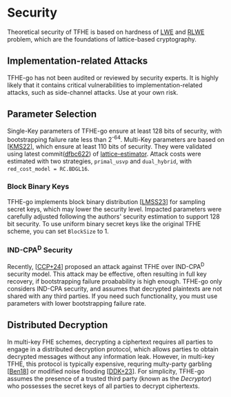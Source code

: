 # Security
Theoretical security of TFHE is based on hardness of [LWE](https://en.wikipedia.org/wiki/Learning_with_errors) and [RLWE](https://en.wikipedia.org/wiki/Ring_learning_with_errors) problem, which are the foundations of lattice-based cryptography.

## Implementation-related Attacks
TFHE-go has not been audited or reviewed by security experts. It is highly likely that it contains critical vulnerabilities to implementation-related attacks, such as side-channel attacks. Use at your own risk.

## Parameter Selection
Single-Key parameters of TFHE-go ensure at least 128 bits of security, with bootstrapping failure rate less than 2<sup>-64</sup>. Multi-Key parameters are based on [[KMS22](https://eprint.iacr.org/2022/1460)], which ensure at least 110 bits of security. They were validated using latest commit([dfbc622](https://github.com/malb/lattice-estimator/commit/dfbc6222eb32db0d595bc45473c22c5d315de4f4)) of [lattice-estimator](https://github.com/malb/lattice-estimator). Attack costs were estimated with two strategies, `primal_usvp` and `dual_hybrid`, with `red_cost_model = RC.BDGL16`.

### Block Binary Keys

TFHE-go implements block binary distribution [[LMSS23](https://eprint.iacr.org/2023/958)] for sampling secret keys, which may lower the security level. Impacted parameters were carefully adjusted following the authors' security estimation to support 128 bit security. To use uniform binary secret keys like the original TFHE scheme, you can set `BlockSize` to 1.

### IND-CPA<sup>D</sup> Security
Recently, [[CCP+24](https://eprint.iacr.org/2024/127)] proposed an attack against TFHE over IND-CPA<sup>D</sup> security model. This attack may be effective, often resulting in full key recovery, if bootstrapping failure proabability is high enough. TFHE-go only considers IND-CPA security, and assumes that decrypted plaintexts are not shared with any third parties. If you need such functionality, you must use parameters with lower bootstrapping failure rate.

## Distributed Decryption
In multi-key FHE schemes, decrypting a ciphertext requires all parties to engage in a distributed decryption protocol, which allows parties to obtain decrypted messages without any information leak. However, in multi-key TFHE, this protocol is typically expensive, requring multy-party garbling [[Ben18](https://eprint.iacr.org/2017/1186)] or modified noise flooding [[DDK+23](https://eprint.iacr.org/2023/815)]. For simplicity, TFHE-go assumes the presence of a trusted third party (known as the *Decryptor*) who possesses the secret keys of all parties to decrypt ciphertexts.
